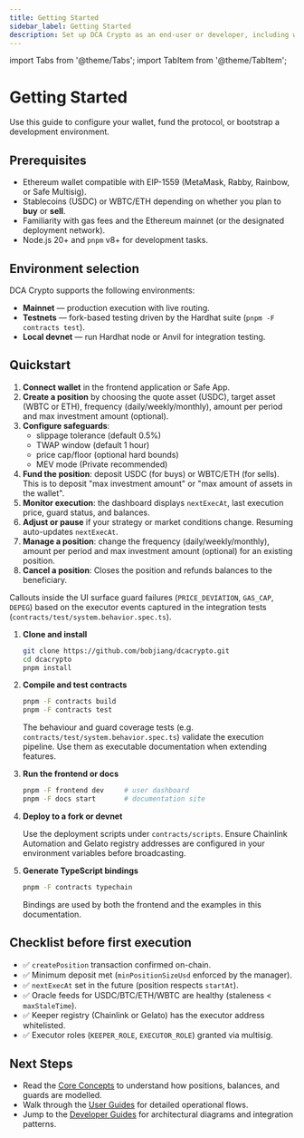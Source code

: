 ```yaml
---
title: Getting Started
sidebar_label: Getting Started
description: Set up DCA Crypto as an end-user or developer, including wallet requirements, environment configuration, and first-time deployment steps.
---
```


import Tabs from '@theme/Tabs';
import TabItem from '@theme/TabItem';

# Getting Started

Use this guide to configure your wallet, fund the protocol, or bootstrap a development environment.

## Prerequisites

- Ethereum wallet compatible with EIP-1559 (MetaMask, Rabby, Rainbow, or Safe Multisig).  
- Stablecoins (USDC) or WBTC/ETH depending on whether you plan to **buy** or **sell**.
- Familiarity with gas fees and the Ethereum mainnet (or the designated deployment network).
- Node.js 20+ and `pnpm` v8+ for development tasks.

## Environment selection

DCA Crypto supports the following environments:

- **Mainnet** — production execution with live routing.  
- **Testnets** — fork-based testing driven by the Hardhat suite (`pnpm -F contracts test`).  
- **Local devnet** — run Hardhat node or Anvil for integration testing.

## Quickstart

<Tabs groupId="audience">
  <TabItem value="user" label="End-Users">

1. **Connect wallet** in the frontend application or Safe App.  
2. **Create a position** by choosing the quote asset (USDC), target asset (WBTC or ETH), frequency (daily/weekly/monthly), amount per period and max investment amount (optional).  
3. **Configure safeguards**:  
   - slippage tolerance (default 0.5%)  
   - TWAP window (default 1 hour)  
   - price cap/floor (optional hard bounds)  
   - MEV mode (Private recommended)  
4. **Fund the position**: deposit USDC (for buys) or WBTC/ETH (for sells). This is to deposit "max investment amount" or "max amount of assets in the wallet". 
5. **Monitor execution**: the dashboard displays `nextExecAt`, last execution price, guard status, and balances.  
6. **Adjust or pause** if your strategy or market conditions change. Resuming auto-updates `nextExecAt`.
7. **Manage a position**: change the frequency (daily/weekly/monthly), amount per period and max investment amount (optional) for an existing position.
8. **Cancel a position**: Closes the position and refunds balances to the beneficiary.

Callouts inside the UI surface guard failures (`PRICE_DEVIATION`, `GAS_CAP`, `DEPEG`) based on the executor events captured in the integration tests (`contracts/test/system.behavior.spec.ts`).

  </TabItem>
  <TabItem value="developer" label="Developers">

1. **Clone and install**

   ```bash
   git clone https://github.com/bobjiang/dcacrypto.git
   cd dcacrypto
   pnpm install
   ```

2. **Compile and test contracts**

   ```bash
   pnpm -F contracts build
   pnpm -F contracts test
   ```

   The behaviour and guard coverage tests (e.g. `contracts/test/system.behavior.spec.ts`) validate the execution pipeline. Use them as executable documentation when extending features.

3. **Run the frontend or docs**

   ```bash
   pnpm -F frontend dev     # user dashboard
   pnpm -F docs start       # documentation site
   ```

4. **Deploy to a fork or devnet**

   Use the deployment scripts under `contracts/scripts`. Ensure Chainlink Automation and Gelato registry addresses are configured in your environment variables before broadcasting.

5. **Generate TypeScript bindings**

   ```bash
   pnpm -F contracts typechain
   ```

   Bindings are used by both the frontend and the examples in this documentation.

  </TabItem>
</Tabs>

## Checklist before first execution

- ✅ `createPosition` transaction confirmed on-chain.  
- ✅ Minimum deposit met (`minPositionSizeUsd` enforced by the manager).  
- ✅ `nextExecAt` set in the future (position respects `startAt`).  
- ✅ Oracle feeds for USDC/BTC/ETH/WBTC are healthy (staleness < `maxStaleTime`).  
- ✅ Keeper registry (Chainlink or Gelato) has the executor address whitelisted.  
- ✅ Executor roles (`KEEPER_ROLE`, `EXECUTOR_ROLE`) granted via multisig.

## Next Steps

- Read the [Core Concepts](../core-concepts/positions.md) to understand how positions, balances, and guards are modelled.
- Walk through the [User Guides](../user-guides/create-position.md) for detailed operational flows.
- Jump to the [Developer Guides](../developer/architecture.md) for architectural diagrams and integration patterns.
